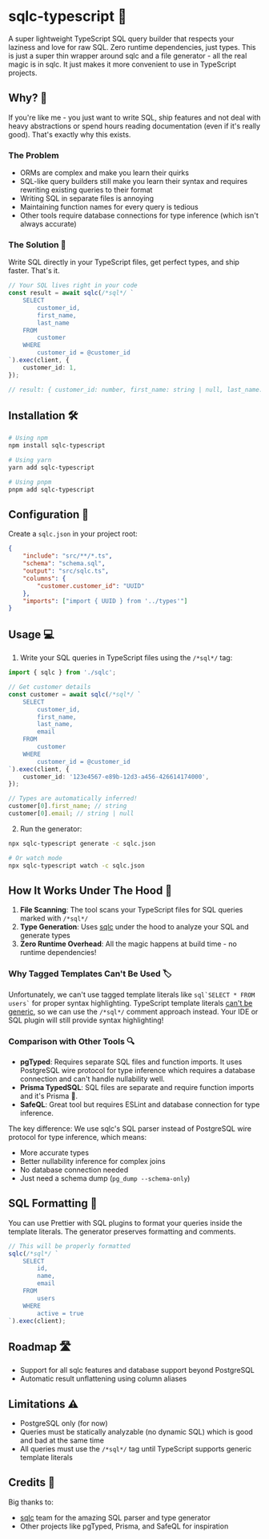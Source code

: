 # sqlc-typescript 🚀

A super lightweight TypeScript SQL query builder that respects your laziness and love for raw SQL. Zero runtime dependencies, just types. This is just a super thin wrapper around sqlc and a file generator - all the real magic is in sqlc. It just makes it more convenient to use in TypeScript projects.

## Why? 🤔

If you're like me - you just want to write SQL, ship features and not deal with heavy abstractions or spend hours reading documentation (even if it's really good). That's exactly why this exists.

### The Problem

- ORMs are complex and make you learn their quirks
- SQL-like query builders still make you learn their syntax and requires rewriting existing queries to their format
- Writing SQL in separate files is annoying
- Maintaining function names for every query is tedious
- Other tools require database connections for type inference (which isn't always accurate)

### The Solution 🎯

Write SQL directly in your TypeScript files, get perfect types, and ship faster. That's it.

```typescript
// Your SQL lives right in your code
const result = await sqlc(/*sql*/ `
    SELECT 
        customer_id,
        first_name,
        last_name
    FROM
        customer 
    WHERE 
        customer_id = @customer_id
`).exec(client, {
    customer_id: 1,
});

// result: { customer_id: number, first_name: string | null, last_name: string }[]
```

## Installation 🛠️

```bash
# Using npm
npm install sqlc-typescript

# Using yarn
yarn add sqlc-typescript

# Using pnpm
pnpm add sqlc-typescript
```

## Configuration 📝

Create a `sqlc.json` in your project root:

```json
{
    "include": "src/**/*.ts",
    "schema": "schema.sql",
    "output": "src/sqlc.ts",
    "columns": {
        "customer.customer_id": "UUID"
    },
    "imports": ["import { UUID } from '../types'"]
}
```

## Usage 💻

1. Write your SQL queries in TypeScript files using the `/*sql*/` tag:

```typescript
import { sqlc } from './sqlc';

// Get customer details
const customer = await sqlc(/*sql*/ `
    SELECT 
        customer_id,
        first_name,
        last_name,
        email
    FROM 
        customer 
    WHERE 
        customer_id = @customer_id
`).exec(client, {
    customer_id: '123e4567-e89b-12d3-a456-426614174000',
});

// Types are automatically inferred!
customer[0].first_name; // string
customer[0].email; // string | null
```

2. Run the generator:

```bash
npx sqlc-typescript generate -c sqlc.json

# Or watch mode
npx sqlc-typescript watch -c sqlc.json
```

## How It Works Under The Hood 🔧

1. **File Scanning**: The tool scans your TypeScript files for SQL queries marked with `/*sql*/`
2. **Type Generation**: Uses [sqlc](https://github.com/sqlc-dev/sqlc) under the hood to analyze your SQL and generate types
3. **Zero Runtime Overhead**: All the magic happens at build time - no runtime dependencies!

### Why Tagged Templates Can't Be Used 🏷️

Unfortunately, we can't use tagged template literals like `` sql`SELECT * FROM users` `` for proper syntax highlighting. TypeScript template literals [can't be generic](https://github.com/microsoft/TypeScript/issues/33304), so we can use the `/*sql*/` comment approach instead. Your IDE or SQL plugin will still provide syntax highlighting!

### Comparison with Other Tools 🔍

- **pgTyped**: Requires separate SQL files and function imports. It uses PostgreSQL wire protocol for type inference which requires a database connection and can't handle nullability well.
- **Prisma TypedSQL**: SQL files are separate and require function imports and it's Prisma 🫠.
- **SafeQL**: Great tool but requires ESLint and database connection for type inference.

The key difference: We use sqlc's SQL parser instead of PostgreSQL wire protocol for type inference, which means:

- More accurate types
- Better nullability inference for complex joins
- No database connection needed
- Just need a schema dump (`pg_dump --schema-only`)

## SQL Formatting 💅

You can use Prettier with SQL plugins to format your queries inside the template literals. The generator preserves formatting and comments.

```typescript
// This will be properly formatted
sqlc(/*sql*/ `
    SELECT 
        id, 
        name,
        email 
    FROM 
        users 
    WHERE 
        active = true
`).exec(client);
```

## Roadmap 🛣️

- Support for all sqlc features and database support beyond PostgreSQL
- Automatic result unflattening using column aliases

## Limitations ⚠️

- PostgreSQL only (for now)
- Queries must be statically analyzable (no dynamic SQL) which is good and bad at the same time
- All queries must use the `/*sql*/` tag until TypeScript supports generic template literals

## Credits 🙏

Big thanks to:

- [sqlc](https://github.com/sqlc-dev/sqlc) team for the amazing SQL parser and type generator
- Other projects like pgTyped, Prisma, and SafeQL for inspiration
